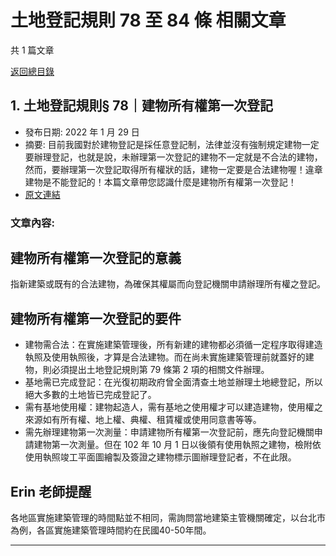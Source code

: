 # 土地登記規則 78 至 84 條 相關文章

共 1 篇文章

[返回總目錄](00_總目錄.md)

## 1. 土地登記規則§ 78｜建物所有權第一次登記

- 發布日期: 2022 年 1 月 29 日
- 摘要: 目前我國對於建物登記是採任意登記制，法律並沒有強制規定建物一定要辦理登記，也就是說，未辦理第一次登記的建物不一定就是不合法的建物，然而，要辦理第一次登記取得所有權狀的話，建物一定要是合法建物喔！違章建物是不能登記的！本篇文章帶您認識什麼是建物所有權第一次登記！
- [原文連結](https://www.jasper-realestate.com/%e5%9c%9f%e5%9c%b0%e7%99%bb%e8%a8%98%e8%a6%8f%e5%89%87%c2%a778%ef%bd%9c%e5%bb%ba%e7%89%a9%e6%89%80%e6%9c%89%e6%ac%8a%e7%ac%ac%e4%b8%80%e6%ac%a1%e7%99%bb%e8%a8%98/)

### 文章內容:

## 建物所有權第一次登記的意義

指新建築或既有的合法建物，為確保其權屬而向登記機關申請辦理所有權之登記。

## 建物所有權第一次登記的要件

- 建物需合法：在實施建築管理後，所有新建的建物都必須循一定程序取得建造執照及使用執照後，才算是合法建物。而在尚未實施建築管理前就蓋好的建物，則必須提出土地登記規則第 79 條第 2 項的相關文件辦理。
- 基地需已完成登記：在光復初期政府曾全面清查土地並辦理土地總登記，所以絕大多數的土地皆已完成登記了。
- 需有基地使用權：建物起造人，需有基地之使用權才可以建造建物，使用權之來源如有所有權、地上權、典權、租賃權或使用同意書等等。
- 需先辦理建物第一次測量：申請建物所有權第一次登記前，應先向登記機關申請建物第一次測量。但在 102 年 10 月 1 日以後領有使用執照之建物，檢附依使用執照竣工平面圖繪製及簽證之建物標示圖辦理登記者，不在此限。

## Erin 老師提醒

各地區實施建築管理的時間點並不相同，需詢問當地建築主管機關確定，以台北市為例，各區實施建築管理時間約在民國40-50年間。

---

